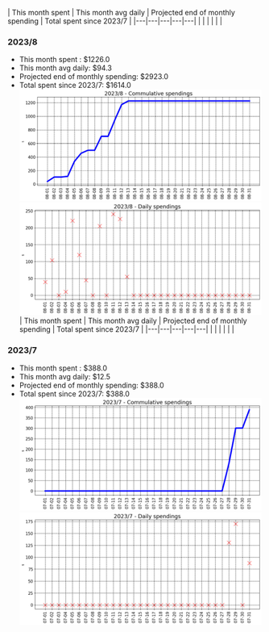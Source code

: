 | This month spent | This month avg daily | Projected end of monthly spending | Total spent since 2023/7 | 
|---|---|---|---|---|
|   |   |   |   |   |
### 2023/8


- This month spent : $1226.0
- This month avg daily: $94.3
- Projected end of monthly spending: $2923.0
- Total spent since 2023/7: $1614.0
![graph_8_sum](graph_8_sum.png)
![graph_8_vals](graph_8_vals.png)
| This month spent | This month avg daily | Projected end of monthly spending | Total spent since 2023/7 | 
|---|---|---|---|---|
|   |   |   |   |   |
### 2023/7


- This month spent : $388.0
- This month avg daily: $12.5
- Projected end of monthly spending: $388.0
- Total spent since 2023/7: $388.0
![graph_7_sum](graph_7_sum.png)
![graph_7_vals](graph_7_vals.png)